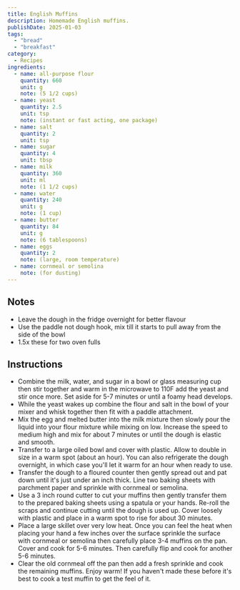 ```yaml
---
title: English Muffins
description: Homemade English muffins.
publishDate: 2025-01-03
tags:
  - "bread"
  - "breakfast"
category:
  - Recipes
ingredients:
  - name: all-purpose flour
    quantity: 660
    unit: g
    note: (5 1/2 cups)
  - name: yeast
    quantity: 2.5
    unit: tsp
    note: (instant or fast acting, one package)
  - name: salt
    quantity: 2
    unit: tsp
  - name: sugar
    quantity: 4
    unit: tbsp
  - name: milk
    quantity: 360
    unit: ml
    note: (1 1/2 cups)
  - name: water
    quantity: 240
    unit: g
    note: (1 cup)
  - name: butter
    quantity: 84
    unit: g
    note: (6 tablespoons)
  - name: eggs
    quantity: 2
    note: (large, room temperature)
  - name: cornmeal or semolina
    note: (for dusting)
---
```


## Notes

- Leave the dough in the fridge overnight for better flavour
- Use the paddle not dough hook, mix till it starts to pull away from the side of the bowl
- 1.5x these for two oven fulls

## Instructions

- Combine the milk, water, and sugar in a bowl or glass measuring cup then stir together and warm in the microwave to 110F add the yeast and stir once more. Set aside for 5-7 minutes or until a foamy head develops.
- While the yeast wakes up combine the flour and salt in the bowl of your mixer and whisk together then fit with a paddle attachment.
- Mix the egg and melted butter into the milk mixture then slowly pour the liquid into your flour mixture while mixing on low. Increase the speed to medium high and mix for about 7 minutes or until the dough is elastic and smooth.
- Transfer to a large oiled bowl and cover with plastic. Allow to double in size in a warm spot (about an hour). You can also refrigerate the dough overnight, in which case you'll let it warm for an hour when ready to use.
- Transfer the dough to a floured counter then gently spread out and pat down until it's just under an inch thick. Line two baking sheets with parchment paper and sprinkle with cornmeal or semolina.
- Use a 3 inch round cutter to cut your muffins then gently transfer them to the prepared baking sheets using a spatula or your hands. Re-roll the scraps and continue cutting until the dough is used up. Cover loosely with plastic and place in a warm spot to rise for about 30 minutes.
- Place a large skillet over very low heat. Once you can feel the heat when placing your hand a few inches over the surface sprinkle the surface with cornmeal or semolina then carefully place 3-4 muffins on the pan. Cover and cook for 5-6 minutes. Then carefully flip and cook for another 5-6 minutes.
- Clear the old cornmeal off the pan then add a fresh sprinkle and cook the remaining muffins. Enjoy warm! If you haven't made these before it's best to cook a test muffin to get the feel of it.
